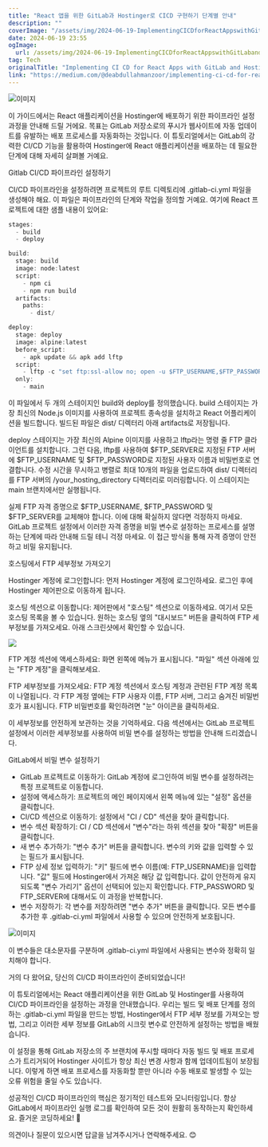 ```yaml
---
title: "React 앱을 위한 GitLab과 Hostinger로 CICD 구현하기 단계별 안내"
description: ""
coverImage: "/assets/img/2024-06-19-ImplementingCICDforReactAppswithGitLabandHostingerAStep-by-StepGuide_0.png"
date: 2024-06-19 23:55
ogImage: 
  url: /assets/img/2024-06-19-ImplementingCICDforReactAppswithGitLabandHostingerAStep-by-StepGuide_0.png
tag: Tech
originalTitle: "Implementing CI CD for React Apps with GitLab and Hostinger: A Step-by-Step Guide"
link: "https://medium.com/@deabdullahmanzoor/implementing-ci-cd-for-react-apps-with-gitlab-and-hostinger-a-step-by-step-guide-5fa68cf9214d"
---
```




![이미지](/assets/img/2024-06-19-ImplementingCICDforReactAppswithGitLabandHostingerAStep-by-StepGuide_0.png)

이 가이드에서는 React 애플리케이션을 Hostinger에 배포하기 위한 파이프라인 설정 과정을 안내해 드릴 거에요. 목표는 GitLab 저장소로의 푸시가 웹사이트에 자동 업데이트를 유발하는 배포 프로세스를 자동화하는 것입니다. 이 튜토리얼에서는 GitLab의 강력한 CI/CD 기능을 활용하여 Hostinger에 React 애플리케이션을 배포하는 데 필요한 단계에 대해 자세히 살펴볼 거예요.

Gitlab CI/CD 파이프라인 설정하기

CI/CD 파이프라인을 설정하려면 프로젝트의 루트 디렉토리에 .gitlab-ci.yml 파일을 생성해야 해요. 이 파일은 파이프라인의 단계와 작업을 정의할 거예요. 여기에 React 프로젝트에 대한 샘플 내용이 있어요:


<div class="content-ad"></div>

```js
stages:
  - build
  - deploy

build:
  stage: build
  image: node:latest
  script:
    - npm ci
    - npm run build
  artifacts:
    paths:
      - dist/

deploy:
  stage: deploy
  image: alpine:latest
  before_script:
    - apk update && apk add lftp
  script:
    - lftp -c "set ftp:ssl-allow no; open -u $FTP_USERNAME,$FTP_PASSWORD $FTP_SERVER; mirror -Rev ./dist/ /your_hosting_directory --ignore-time --parallel=10; quit"
  only:
    - main
```

이 파일에서 두 개의 스테이지인 build와 deploy를 정의했습니다. build 스테이지는 가장 최신의 Node.js 이미지를 사용하여 프로젝트 종속성을 설치하고 React 어플리케이션을 빌드합니다. 빌드된 파일은 dist/ 디렉터리 아래 artifacts로 저장됩니다.

deploy 스테이지는 가장 최신의 Alpine 이미지를 사용하고 lftp라는 명령 줄 FTP 클라이언트를 설치합니다. 그런 다음, lftp를 사용하여 $FTP_SERVER로 지정된 FTP 서버에 $FTP_USERNAME 및 $FTP_PASSWORD로 지정된 사용자 이름과 비밀번호로 연결합니다. 수정 시간을 무시하고 병렬로 최대 10개의 파일을 업로드하여 dist/ 디렉터리를 FTP 서버의 /your_hosting_directory 디렉터리로 미러링합니다. 이 스테이지는 main 브랜치에서만 실행됩니다.

실제 FTP 자격 증명으로 $FTP_USERNAME, $FTP_PASSWORD 및 $FTP_SERVER를 교체해야 합니다. 이에 대해 확실하지 않다면 걱정하지 마세요. GitLab 프로젝트 설정에서 이러한 자격 증명을 비밀 변수로 설정하는 프로세스를 설명하는 단계에 따라 안내해 드릴 테니 걱정 마세요. 이 접근 방식을 통해 자격 증명이 안전하고 비밀 유지됩니다.


<div class="content-ad"></div>

호스팅에서 FTP 세부정보 가져오기

Hostinger 계정에 로그인합니다: 먼저 Hostinger 계정에 로그인하세요. 로그인 후에 Hostinger 제어판으로 이동하게 됩니다.

호스팅 섹션으로 이동합니다: 제어판에서 "호스팅" 섹션으로 이동하세요. 여기서 모든 호스팅 목록을 볼 수 있습니다. 원하는 호스팅 옆의 "대시보드" 버튼을 클릭하여 FTP 세부정보를 가져오세요. 아래 스크린샷에서 확인할 수 있습니다.

<img src="/assets/img/2024-06-19-ImplementingCICDforReactAppswithGitLabandHostingerAStep-by-StepGuide_1.png" />

<div class="content-ad"></div>

FTP 계정 섹션에 액세스하세요: 화면 왼쪽에 메뉴가 표시됩니다. "파일" 섹션 아래에 있는 "FTP 계정"을 클릭해보세요.

FTP 세부정보를 가져오세요: FTP 계정 섹션에서 호스팅 계정과 관련된 FTP 계정 목록이 나열됩니다. 각 FTP 계정 옆에는 FTP 사용자 이름, FTP 서버, 그리고 숨겨진 비밀번호가 표시됩니다. FTP 비밀번호를 확인하려면 "눈" 아이콘을 클릭하세요.

이 세부정보를 안전하게 보관하는 것을 기억하세요. 다음 섹션에서는 GitLab 프로젝트 설정에서 이러한 세부정보를 사용하여 비밀 변수를 설정하는 방법을 안내해 드리겠습니다.

<div class="content-ad"></div>

GitLab에서 비밀 변수 설정하기

- GitLab 프로젝트로 이동하기: GitLab 계정에 로그인하여 비밀 변수를 설정하려는 특정 프로젝트로 이동합니다.
- 설정에 액세스하기: 프로젝트의 메인 페이지에서 왼쪽 메뉴에 있는 "설정" 옵션을 클릭합니다.
- CI/CD 섹션으로 이동하기: 설정에서 "CI / CD" 섹션을 찾아 클릭합니다.
- 변수 섹션 확장하기: CI / CD 섹션에서 "변수"라는 하위 섹션을 찾아 "확장" 버튼을 클릭합니다.
- 새 변수 추가하기: "변수 추가" 버튼을 클릭합니다. 변수의 키와 값을 입력할 수 있는 필드가 표시됩니다.
- FTP 상세 정보 입력하기: "키" 필드에 변수 이름(예: FTP_USERNAME)을 입력합니다. "값" 필드에 Hostinger에서 가져온 해당 값 입력합니다. 값이 안전하게 유지되도록 "변수 가리기" 옵션이 선택되어 있는지 확인합니다. FTP_PASSWORD 및 FTP_SERVER에 대해서도 이 과정을 반복합니다.
- 변수 저장하기: 각 변수를 저장하려면 "변수 추가" 버튼을 클릭합니다. 모든 변수를 추가한 후 .gitlab-ci.yml 파일에서 사용할 수 있으며 안전하게 보호됩니다.

![이미지](/assets/img/2024-06-19-ImplementingCICDforReactAppswithGitLabandHostingerAStep-by-StepGuide_3.png)

이 변수들은 대소문자를 구분하며 .gitlab-ci.yml 파일에서 사용되는 변수와 정확히 일치해야 합니다.

<div class="content-ad"></div>

거의 다 왔어요, 당신의 CI/CD 파이프라인이 준비되었습니다!

이 튜토리얼에서는 React 애플리케이션을 위한 GitLab 및 Hostinger를 사용하여 CI/CD 파이프라인을 설정하는 과정을 안내했습니다. 우리는 빌드 및 배포 단계를 정의하는 .gitlab-ci.yml 파일을 만드는 방법, Hostinger에서 FTP 세부 정보를 가져오는 방법, 그리고 이러한 세부 정보를 GitLab의 시크릿 변수로 안전하게 설정하는 방법을 배웠습니다.

이 설정을 통해 GitLab 저장소의 주 브랜치에 푸시할 때마다 자동 빌드 및 배포 프로세스가 트리거되어 Hostinger 사이트가 항상 최신 변경 사항과 함께 업데이트됨이 보장됩니다. 이렇게 하면 배포 프로세스를 자동화할 뿐만 아니라 수동 배포로 발생할 수 있는 오류 위험을 줄일 수도 있습니다.

성공적인 CI/CD 파이프라인의 핵심은 정기적인 테스트와 모니터링입니다. 항상 GitLab에서 파이프라인 실행 로그를 확인하여 모든 것이 원활히 동작하는지 확인하세요. 즐거운 코딩하세요! 🙌

<div class="content-ad"></div>

의견이나 질문이 있으시면 답글을 남겨주시거나 연락해주세요. 😊